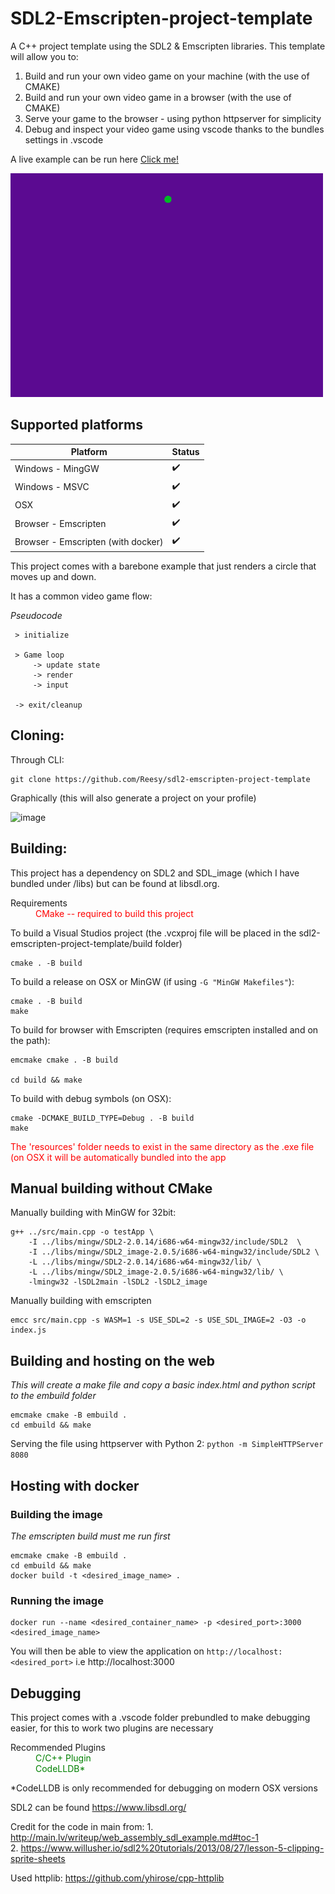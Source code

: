 # SDL2-Emscripten-project-template

A C++ project template using the SDL2 & Emscripten libraries. This template will allow you to:

1. Build and run your own video game on your machine (with the use of CMAKE) 
2. Build and run your own video game in a browser (with the use of CMAKE)
3. Serve your game to the browser - using python httpserver for simplicity
4. Debug and inspect your video game using vscode thanks to the bundles settings in .vscode

A live example can be run here [Click me!](http://ex2.jim.wales/)


<img src="example_pic.png" style="width: 500px" > 

## Supported platforms

|  Platform         |  Status   |
| ----------------- | --------- |
| Windows - MingGW  |   ✔️      |
| Windows - MSVC    |   ✔️      |
| OSX               |   ✔️      |
| Browser - Emscripten  | ✔️   |
| Browser - Emscripten (with docker) | ✔️   |

This project comes with a barebone example that just renders a circle that moves up and down.

It has a common video game flow:

_Pseudocode_
```
 > initialize
 
 > Game loop
     -> update state
     -> render
     -> input

 -> exit/cleanup
```

## Cloning: 

Through CLI: 

```
git clone https://github.com/Reesy/sdl2-emscripten-project-template
```


Graphically (this will also generate a project on your profile) 

![image](https://user-images.githubusercontent.com/5430483/159441936-843331ee-820d-4dad-af03-f1a1d31b3383.png)


## Building: 
This project has a dependency on SDL2 and SDL_image (which I have bundled under /libs) but can be found at libsdl.org.

<dl>
    <dt> Requirements<dt>
    <dd style='color:red'> CMake -- required to build this project </dd>
<dl>

To build a Visual Studios project (the .vcxproj file will be placed in the sdl2-emscripten-project-template/build folder)

```
cmake . -B build
```
    
To build a release on OSX or MinGW (if using ```-G "MinGW Makefiles"```):

```
cmake . -B build
make
```

To build for browser with Emscripten (requires emscripten installed and on the path): 

```
emcmake cmake . -B build 
 
cd build && make
```

To build with debug symbols (on OSX):
```
cmake -DCMAKE_BUILD_TYPE=Debug . -B build
make
```

<div style='color:red'> The 'resources' folder needs to exist in the same directory as the .exe file (on OSX it will be automatically bundled into the app</div>


## Manual building without CMake    

Manually building with MinGW for 32bit:

```
g++ ../src/main.cpp -o testApp \
    -I ../libs/mingw/SDL2-2.0.14/i686-w64-mingw32/include/SDL2  \
    -I ../libs/mingw/SDL2_image-2.0.5/i686-w64-mingw32/include/SDL2 \
    -L ../libs/mingw/SDL2-2.0.14/i686-w64-mingw32/lib/ \
    -L ../libs/mingw/SDL2_image-2.0.5/i686-w64-mingw32/lib/ \
    -lmingw32 -lSDL2main -lSDL2 -lSDL2_image
```

Manually building with emscripten
```
emcc src/main.cpp -s WASM=1 -s USE_SDL=2 -s USE_SDL_IMAGE=2 -O3 -o index.js
```
    
    
## Building and hosting on the web
 
_This will create a make file and copy a basic index.html and python script to the embuild folder_
``` 
emcmake cmake -B embuild . 
cd embuild && make
``` 
Serving the file using httpserver with Python 2: ```python -m SimpleHTTPServer 8080``` 

## Hosting with docker  
### Building the image 
_The emscripten build must me run first_

```
emcmake cmake -B embuild . 
cd embuild && make
docker build -t <desired_image_name> .
``` 
 
### Running the image
```
docker run --name <desired_container_name> -p <desired_port>:3000 <desired_image_name> 
```

You will then be able to view the application on ```http://localhost:<desired_port>``` i.e http://localhost:3000
 
## Debugging
    
This project comes with a .vscode folder prebundled to make debugging easier, for this to work two plugins are necessary 

<dl>
    <dt> Recommended Plugins<dt>
    <dd style='color:green'>C/C++ Plugin </dd>
    <dd style='color:green'>CodeLLDB* </dd>
<dl>

\*CodeLLDB is only recommended for debugging on modern OSX versions

SDL2 can be found https://www.libsdl.org/

 


Credit for the code in main from: 
    1. http://main.lv/writeup/web_assembly_sdl_example.md#toc-1   
    2. https://www.willusher.io/sdl2%20tutorials/2013/08/27/lesson-5-clipping-sprite-sheets 

Used httplib: 
https://github.com/yhirose/cpp-httplib
